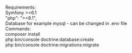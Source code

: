 Requirements: <br> Symfony >=6.1
 <br>"php": ">=8.1",  <br>
Database for example mysql - can be changed in .env file <br>
Commands: <br>
composer install <br>
php bin/console doctrine:database:create <br>
php bin/console doctrine:migrations:migrate <br>

